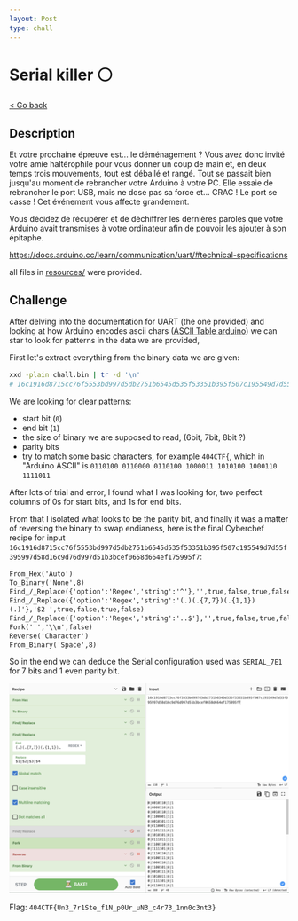 ```yaml
---
layout: Post
type: chall
---
```

# Serial killer ⚪

<a class="back-link" href="../../">< Go back</a>

## Description

Et votre prochaine épreuve est... le déménagement ? Vous avez donc invité votre amie haltérophile pour vous donner un coup de main et, en deux temps trois mouvements, tout est déballé et rangé. Tout se passait bien jusqu'au moment de rebrancher votre Arduino à votre PC. Elle essaie de rebrancher le port USB, mais ne dose pas sa force et... CRAC ! Le port se casse ! Cet événement vous affecte grandement.

Vous décidez de récupérer et de déchiffrer les dernières paroles que votre Arduino avait transmises à votre ordinateur afin de pouvoir les ajouter à son épitaphe.

<https://docs.arduino.cc/learn/communication/uart/#technical-specifications>

all files in [resources/](./resources) were provided.

## Challenge

After delving into the documentation for UART (the one provided) and looking at how Arduino encodes ascii chars ([ASCII Table arduino](https://docs.arduino.cc/built-in-examples/communication/ASCIITable/)) we can star to look for patterns in the data we are provided,

First let's extract everything from the binary data we are given:

```bash
xxd -plain chall.bin | tr -d '\n'
# 16c1916d8715cc76f5553bd997d5db2751b6545d535f53351b395f507c195549d7d55f395997d58d16c9d76d997d51b3bcef0658d664ef175995f7
```

We are looking for clear patterns:

- start bit (`0`)
- end bit (`1`)
- the size of binary we are supposed to read, (6bit, 7bit, 8bit ?)
- parity bits
- try to match some basic characters, for example `404CTF{`, which in "Arduino ASCII" is `0110100 0110000 0110100 1000011 1010100 1000110 1111011`

After lots of trial and error, I found what I was looking for, two perfect columns of 0s for start bits, and 1s for end bits.

From that I isolated what looks to be the parity bit, and finally it was a matter of reversing the binary to swap endianess, here is the final Cyberchef recipe for input `16c1916d8715cc76f5553bd997d5db2751b6545d535f53351b395f507c195549d7d55f395997d58d16c9d76d997d51b3bcef0658d664ef175995f7`:

```
From_Hex('Auto')
To_Binary('None',8)
Find_/_Replace({'option':'Regex','string':'^'},'',true,false,true,false)
Find_/_Replace({'option':'Regex','string':'(.)(.{7,7})(.{1,1})(.)'},'$2 ',true,false,true,false)
Find_/_Replace({'option':'Regex','string':'..$'},'',true,false,true,false)
Fork(' ','\\n',false)
Reverse('Character')
From_Binary('Space',8)
```

So in the end we can deduce the Serial configuration used was `SERIAL_7E1` for 7 bits and 1 even parity bit.

<img src="cyberchef_showing_bits.jpg" alt="Cyberchef showing bits alignment" width="700px">

Flag: `404CTF{Un3_7r1Ste_f1N_p0Ur_uN3_c4r73_1nn0c3nt3}`
